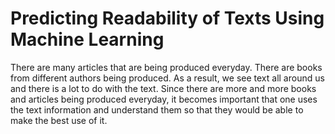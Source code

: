 # Predicting Readability of Texts Using Machine Learning

There are many articles that are being produced everyday. There are books from different authors being produced. As a result, we see text all around us and there is a lot to do with the text. Since there are more and more books and articles being produced everyday, it becomes important that one uses the text information and understand them so that they would be able to make the best use of it. 

